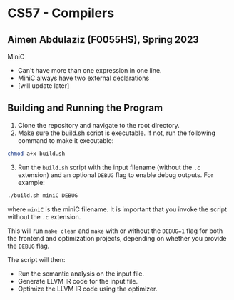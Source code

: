 # CS57 - Compilers
## Aimen Abdulaziz (F0055HS), Spring 2023


MiniC

- Can't have more than one expression in one line.
- MiniC always have two external declarations 
- [will update later]


## Building and Running the Program

1. Clone the repository and navigate to the root directory.
2. Make sure the build.sh script is executable. If not, run the following command to make it executable:
```bash
chmod a+x build.sh
```
3. Run the `build.sh` script with the input filename (without the `.c` extension) and an optional `DEBUG` flag to enable debug outputs. For example:
```bash
./build.sh miniC DEBUG
```

where `miniC` is the miniC filename. It is important that you invoke the script without the `.c` extension.

This will run `make clean` and `make` with or without the `DEBUG=1` flag for both the frontend and optimization projects, depending on whether you provide the `DEBUG` flag.

The script will then:
- Run the semantic analysis on the input file.
- Generate LLVM IR code for the input file.
- Optimize the LLVM IR code using the optimizer.